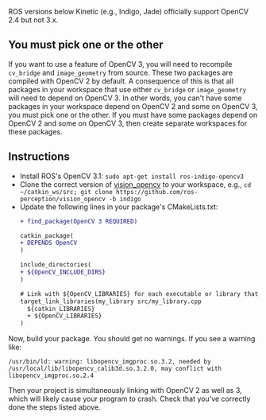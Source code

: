 ROS versions below Kinetic (e.g., Indigo, Jade) officially support OpenCV 2.4 but not 3.x.

## You must pick one or the other
If you want to use a feature of OpenCV 3, you will need to recompile `cv_bridge` and `image_geometry` from source.
These two packages are compiled with OpenCV 2 by default.
A consequence of this is that all packages in your workspace that use either `cv_bridge` or `image_geometry` will need to depend on OpenCV 3.
In other words, you can't have some packages in your workspace depend on OpenCV 2 and some on OpenCV 3, you must pick one or the other.
If you must have some packages depend on OpenCV 2 and some on OpenCV 3, then create separate workspaces for these packages.

## Instructions
- Install ROS's OpenCV 3.1: `sudo apt-get install ros-indigo-opencv3`
- Clone the correct version of [vision_opencv](https://github.com/ros-perception/vision_opencv) to your workspace, e.g., `cd ~/catkin_ws/src; git clone https://github.com/ros-perception/vision_opencv -b indigo`
- Update the following lines in your package's CMakeLists.txt:
  ```diff
  + find_package(OpenCV 3 REQUIRED)
  
  catkin_package(
  + DEPENDS OpenCV
  )
  
  include_directories(
  + ${OpenCV_INCLUDE_DIRS}
  )
  
  # Link with ${OpenCV_LIBRARIES} for each executable or library that uses OpenCV.
  target_link_libraries(my_library src/my_library.cpp
    ${catkin_LIBRARIES}
    + ${OpenCV_LIBRARIES}
  )
  ```
  
Now, build your package.
You should get no warnings.
If you see a warning like:
  
```
/usr/bin/ld: warning: libopencv_imgproc.so.3.2, needed by /usr/local/lib/libopencv_calib3d.so.3.2.0, may conflict with libopencv_imgproc.so.2.4
```
  
Then your project is simultaneously linking with OpenCV 2 as well as 3, which will likely cause your program to crash.
Check that you've correctly done the steps listed above.
